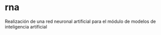 # rna
Realización de una red neuronal artificial para el módulo de modelos de inteligencia artificial
